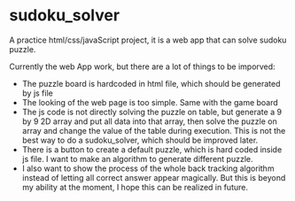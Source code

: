 # sudoku_solver
A practice html/css/javaScript project, it is a web app that can solve sudoku puzzle.

Currently the web App work, but there are a lot of things to be imporved:
* The puzzle board is hardcoded in html file, which should be generated by js file
* The looking of the web page is too simple. Same with the game board
* The js code is not directly solving the puzzle on table, but generate a 9 by 9 2D array and put all data into that array, then solve the puzzle on array and change the value of the table during execution. 
This is not the best way to do a sudoku_solver, which should be improved later.
* There is a button to create a default puzzle, which is hard coded inside js file. I want to make an algorithm to generate different puzzle.
* I also want to show the process of the whole back tracking algorithm instead of letting all correct answer appear magically. But this is beyond my ability at the moment, I hope this can be realized in future. 
